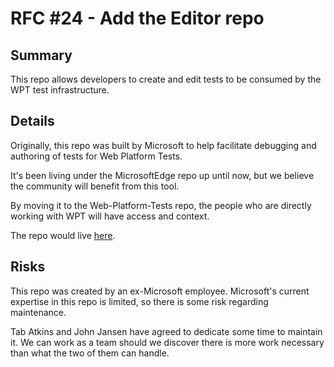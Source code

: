 # RFC #24 - Add the Editor repo

## Summary
This repo allows developers to create and edit tests to be consumed by the WPT test infrastructure.

## Details
Originally, this repo was built by Microsoft to help facilitate debugging and authoring of tests for Web Platform Tests.

It's been living under the MicrosoftEdge repo up until now, but we believe the community will benefit from this tool.

By moving it to the Web-Platform-Tests repo, the people who are directly working with WPT will have access and context.

The repo would live [here](https://github.com/web-platform-tests/editor).

## Risks
This repo was created by an ex-Microsoft employee. Microsoft's current expertise in this repo is limited, so there is some risk regarding maintenance.

Tab Atkins and John Jansen have agreed to dedicate some time to maintain it. We can work as a team should we discover there is more work necessary than
what the two of them can handle.

